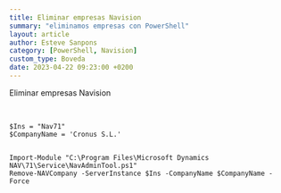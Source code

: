 ```yaml
---
title: Eliminar empresas Navision
summary: "eliminamos empresas con PowerShell"
layout: article
author: Esteve Sanpons
category: [PowerShell, Navision]
custom_type: Boveda
date: 2023-04-22 09:23:00 +0200
---
```


Eliminar empresas Navision

<br>

```
$Ins = "Nav71"
$CompanyName = 'Cronus S.L.'


Import-Module "C:\Program Files\Microsoft Dynamics NAV\71\Service\NavAdminTool.ps1"
Remove-NAVCompany -ServerInstance $Ins -CompanyName $CompanyName -Force

```
